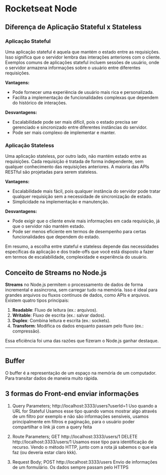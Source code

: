 # Rocketseat Node

## Diferença de Aplicação Stateful x Stateless

### Aplicação Stateful

Uma aplicação stateful é aquela que mantém o estado entre as requisições. Isso significa que o servidor lembra das interações anteriores com o cliente. Exemplos comuns de aplicações stateful incluem sessões de usuário, onde o servidor armazena informações sobre o usuário entre diferentes requisições.

**Vantagens:**

- Pode fornecer uma experiência de usuário mais rica e personalizada.
- Facilita a implementação de funcionalidades complexas que dependem do histórico de interações.

**Desvantagens:**

- Escalabilidade pode ser mais difícil, pois o estado precisa ser gerenciado e sincronizado entre diferentes instâncias do servidor.
- Pode ser mais complexo de implementar e manter.

### Aplicação Stateless

Uma aplicação stateless, por outro lado, não mantém estado entre as requisições. Cada requisição é tratada de forma independente, sem qualquer conhecimento das requisições anteriores. A maioria das APIs RESTful são projetadas para serem stateless.

**Vantagens:**

- Escalabilidade mais fácil, pois qualquer instância do servidor pode tratar qualquer requisição sem a necessidade de sincronização de estado.
- Simplicidade na implementação e manutenção.

**Desvantagens:**

- Pode exigir que o cliente envie mais informações em cada requisição, já que o servidor não mantém estado.
- Pode ser menos eficiente em termos de desempenho para certas funcionalidades que dependem do estado.

Em resumo, a escolha entre stateful e stateless depende das necessidades específicas da aplicação e dos trade-offs que você está disposto a fazer em termos de escalabilidade, complexidade e experiência do usuário.

## Conceito de Streams no Node.js

**Streams** no Node.js permitem o processamento de dados de forma incremental e assíncrona, sem carregar tudo na memória. Isso é ideal para grandes arquivos ou fluxos contínuos de dados, como APIs e arquivos. Existem quatro tipos principais:

1. **Readable**: Fluxo de leitura (ex.: arquivos).
2. **Writable**: Fluxo de escrita (ex.: salvar dados).
3. **Duplex**: Combina leitura e escrita (ex.: sockets).
4. **Transform**: Modifica os dados enquanto passam pelo fluxo (ex.: compressão).

Essa eficiência foi uma das razões que fizeram o Node.js ganhar destaque.

---

## Buffer

O buffer é a representação de um espaço na memória de um computador. Para transitar dados de maneira muito rápida.

## 3 formas do Front-end enviar informações

1. Query Parameters;
   http://localhost:3333/users?userId=1
   Uso quando a URL for Stateful
   Usamos esse tipo quando vamos mostrar algo através de um filtro por exemplo e não são informações sensíveis, usamos principalmente em filtros e paginação, para o usuário poder compartilhar o link já com a query feita

2. Route Parameters;
   GET http://localhost:3333/users/1
   DELETE http://localhost:3333/users/1
   Usamos esse tipo para identificação de recurso.
   Vendo o método HTTP, junto com a rota já sabemos o que ela faz (ou deveria estar claro kkk).

3. Request Body;
   POST http://localhost:3333/users
   Envio de informações de um formulário. Os dados sempre passam pelo HTTPS
